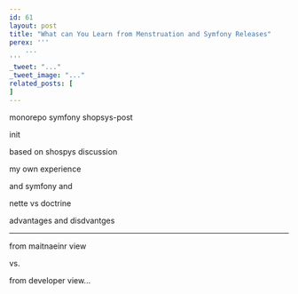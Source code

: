 ```yaml
---
id: 61
layout: post
title: "What can You Learn from Menstruation and Symfony Releases"
perex: '''
    ... 
'''
_tweet: "..."
_tweet_image: "..."
related_posts: [
]
---
```



monorepo
symfony
shopsys-post

init

based on shospys discussion

my own experience

and symfony and 

nette vs doctrine


advantages and disdvantges

---

from maitnaeinr view

vs.

from developer view...


